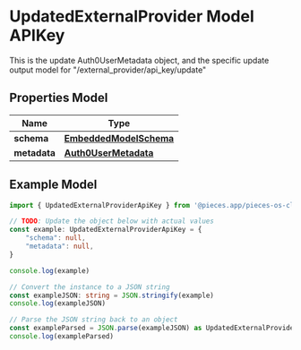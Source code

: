 
# UpdatedExternalProvider Model APIKey

This is the update Auth0UserMetadata object, and the specific update output model for \"/external_provider/api_key/update\"

## Properties Model

Name | Type
------------ | -------------
**schema** | [**EmbeddedModelSchema**](EmbeddedModelSchema)
**metadata** | [**Auth0UserMetadata**](Auth0UserMetadata)

## Example Model

```typescript
import { UpdatedExternalProviderApiKey } from '@pieces.app/pieces-os-client'

// TODO: Update the object below with actual values
const example: UpdatedExternalProviderApiKey = {
    "schema": null,
    "metadata": null,
}

console.log(example)

// Convert the instance to a JSON string
const exampleJSON: string = JSON.stringify(example)
console.log(exampleJSON)

// Parse the JSON string back to an object
const exampleParsed = JSON.parse(exampleJSON) as UpdatedExternalProviderApiKey
console.log(exampleParsed)
```


